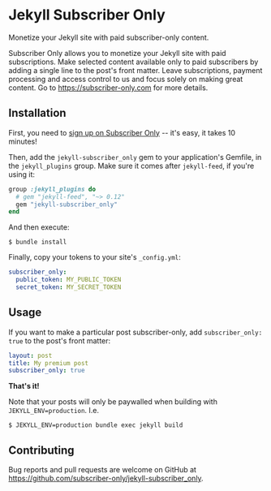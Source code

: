 # Jekyll Subscriber Only

Monetize your Jekyll site with paid subscriber-only content.

Subscriber Only allows you to monetize your Jekyll site with paid subscriptions. Make selected content available only to paid subscribers by adding a single line to the post's front matter. Leave subscriptions, payment processing and access control to us and focus solely on making great content. Go to https://subscriber-only.com for more details.

## Installation

First, you need to [sign up on Subscriber Only](https://app.subscriber-only.com/site/new) -- it's easy, it takes 10 minutes!

Then, add the `jekyll-subscriber_only` gem to your application's Gemfile, in the `jekyll_plugins` group. Make sure it comes after `jekyll-feed`, if you're using it:

```ruby
group :jekyll_plugins do
  # gem "jekyll-feed", "~> 0.12"
  gem "jekyll-subscriber_only"
end
```

And then execute:

    $ bundle install

Finally, copy your tokens to your site's `_config.yml`:

```yaml
subscriber_only:
  public_token: MY_PUBLIC_TOKEN
  secret_token: MY_SECRET_TOKEN
```

## Usage

If you want to make a particular post subscriber-only, add `subscriber_only: true` to the post's front matter:

```yml
layout: post
title: My premium post
subscriber_only: true
```

**That's it!**

Note that your posts will only be paywalled when building with `JEKYLL_ENV=production`. I.e.

    $ JEKYLL_ENV=production bundle exec jekyll build

## Contributing

Bug reports and pull requests are welcome on GitHub at https://github.com/subscriber-only/jekyll-subscriber_only.

